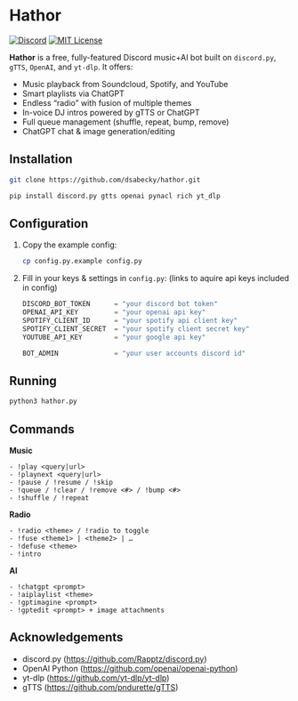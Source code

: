 # Hathor

[![Discord](https://img.shields.io/badge/Discord-Bot-blue.svg)](#)  [![MIT License](https://img.shields.io/badge/license-MIT-green.svg)](#LICENSE)

**Hathor** is a free, fully-featured Discord music+AI bot built on `discord.py`, `gTTS`, `OpenAI`, and `yt-dlp`. It offers:

- Music playback from Soundcloud, Spotify, and YouTube
- Smart playlists via ChatGPT  
- Endless “radio” with fusion of multiple themes  
- In-voice DJ intros powered by gTTS or ChatGPT  
- Full queue management (shuffle, repeat, bump, remove)  
- ChatGPT chat & image generation/editing  

## Installation
```bash
git clone https://github.com/dsabecky/hathor.git
```
```bash
pip install discord.py gtts openai pynacl rich yt_dlp
```

## Configuration

1. Copy the example config:  
   ```bash
   cp config.py.example config.py
   ```  
2. Fill in your keys & settings in `config.py`:
(links to aquire api keys included in config)
   ```python
   DISCORD_BOT_TOKEN      = "your discord bot token"
   OPENAI_API_KEY         = "your openai api key"
   SPOTIFY_CLIENT_ID      = "your spotify api client key"
   SPOTIFY_CLIENT_SECRET  = "your spotify client secret key"
   YOUTUBE_API_KEY        = "your google api key"

   BOT_ADMIN              = "your user accounts discord id"
   ```

## Running

```bash
python3 hathor.py
```
## Commands
**Music**  
```
- !play <query|url>  
- !playnext <query|url>  
- !pause / !resume / !skip  
- !queue / !clear / !remove <#> / !bump <#>  
- !shuffle / !repeat
```

**Radio**
```
- !radio <theme> / !radio to toggle  
- !fuse <theme1> | <theme2> | …  
- !defuse <theme>  
- !intro
``` 

**AI**
```
- !chatgpt <prompt>  
- !aiplaylist <theme>  
- !gptimagine <prompt>  
- !gptedit <prompt> + image attachments
```

## Acknowledgements
- discord.py (https://github.com/Rapptz/discord.py)  
- OpenAI Python (https://github.com/openai/openai-python)  
- yt-dlp (https://github.com/yt-dlp/yt-dlp)  
- gTTS (https://github.com/pndurette/gTTS)